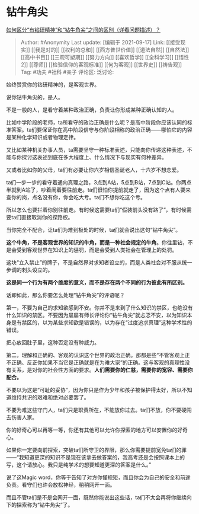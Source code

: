 # 钻牛角尖
[如何区分“有钻研精神”和“钻牛角尖”之间的区别（详看问题描述）？](https://www.zhihu.com/question/484682302/answer/2125009258)

> Author: #Anonymity
> Last update: [编辑于 2021-09-17]
> Link: [[接受现实]] [[我是对的]] [[权利的总和]] [[西方普世价值]] [[道法自然]] [[自然法]] [[高中书目]] [[三观可塑期]] [[努力方向]] [[喜欢哲学]] [[全科学习]] [[悟性 2]] [[尊师]] [[检验信仰的客观标准]] [[何为客观]] [[世界史]] [[祷告观]]
> Tag: #功夫 #社科 #亲子
> 评论区:
> 泛讨论:

始终赞赏你的钻研精神的，是客观世界。

说你钻牛角尖的，是人。

不是一般的人，是看守着某种政治正确，负责让你形成某种正确认知的人。

比如中学阶段的老师，ta所看守的政治正确是什么呢？是高中阶段你应该认同的标准答案。ta们要保证你在高中阶段信守与你阶段相称的政治正确——哪怕它的内容是某种化学知识或者物理定律。

又比如某种机关办事人员，ta需要坚守一种标准表述，只能向你传递这种表述，不能与你探讨这表述到底在多大程度上、什么情况下与现实有何种差异。

又或者比如你的父母，ta们有必要让你六岁相信圣诞老人，十六岁不想恋爱。

ta们一步一步的看守着通向真理之路，3点到A站，5点到B站，7点到C站。你两点半就到A站了，吵着闹着要往前走。ta们很怕你提前就走了，因为这个点有人要来查你的岗，点名没有你，你会吃大亏。ta们不想你吃这个亏。

所以怎么也要拦着你别往前走。有时候这需要ta们“假装前头没有路了”，有时候需要ta们直接取消你的探路权。

当你完全不配合，让ta们为难到极处的时候，ta们就会说出这句“钻牛角尖”。

**这个牛角，不是客观世界的知识的牛角，而是一种社会规定的牛角**。你往里钻，不是会受到客观世界在知识上的惩罚，而是会受到人类社会在管理上的处罚。

这块“立入禁止”的牌子，不是自然界对求知者设立的，而是人类社会对不服从统一步调的刺头设立的。

**这是同一个行为有两个维度的意义，而不是存在两个不同的行为彼此有所区别。**

话即如此，那么你要怎么处理“钻牛角尖”的评语呢？

第一，不要为自己的求知欲感到不安。你并不是来到了什么知识的禁区，也绝没有什么知识的禁区。不要因为屡屡有师长评论你“钻牛角尖”就忐忑不安，以为知识本身是有禁区的，以为某些求知欲是错误的，以为存在“过度追求真理”这种学术性的错误。

把心放回肚子里，这种否定没有种威力。

第二，理解和正确的、客观的认识这个世界的政治正确。那都是些“不管客观上正不正确、反正你如果不当它是正确就是在为难大家”的正确。这与客观的真理性没有关系，是对你的社会性方面的要求。**人们需要你的仁慈，需要你的宽容、需要你配合。**

不要以为这是“可耻的妥协”，因为你只是作为少年和孩子被保护得太好，所以不知道维持共识的艰难和绝对必要罢了。

不要为难这些守门人，ta们只是职责所在，不能放你过去。ta们不放，你不要硬闯去伤害人家。

你的好奇心可以再等一等，你还有其他可以允许你探索的地方可以安置你的好奇心。

如果你一定要向前探索，突破ta们所守卫的界限，那么你需要提前宽免ta们的罪——“我知道更深的知识不是现在该拿去做答案的，我高考还是会按照课本上的写，这个请放心。我只是纯学术的想要知道更深的答案是什么。”

说了这Magic word，你等于告知了对方你懂规矩，而且你会为自己的安全和前途负责。看守们也许会放松神经，稍稍网开一面。

而且不管ta们是不是会网开一面，既然你能说出这些话，ta们不太会再将你继续向下的探索称为“钻牛角尖”了。
